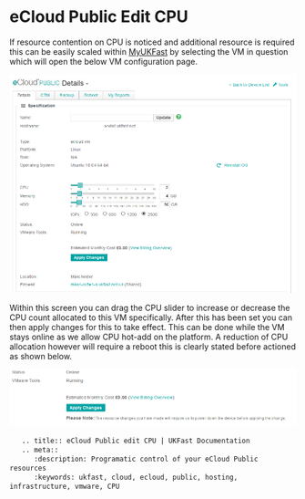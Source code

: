 # eCloud Public Edit CPU

If resource contention on CPU is noticed and additional resource is required this can be easily scaled within [MyUKFast](https://my.ukfast.co.uk/ecloud-public) by selecting the VM in question which will open the below VM configuration page.

![vmConfig](files/vmConfigLaunched.png)

Within this screen you can drag the CPU slider to increase or decrease the CPU count allocated to this VM specifically. After this has been set you can then apply changes for this to take effect. This can be done while the VM stays online as we allow CPU hot-add on the platform. A reduction of CPU allocation however will require a reboot this is clearly stated before actioned as shown below.

![rebootWarning](files/rebootWarning.png)

```eval_rst
   .. title:: eCloud Public edit CPU | UKFast Documentation
   .. meta::
      :description: Programatic control of your eCloud Public resources
      :keywords: ukfast, cloud, ecloud, public, hosting, infrastructure, vmware, CPU
```
